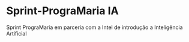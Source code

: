 # Sprint-PrograMaria IA
Sprint PrograMaria em parceria com a Intel de introdução a Inteligência Artificial

